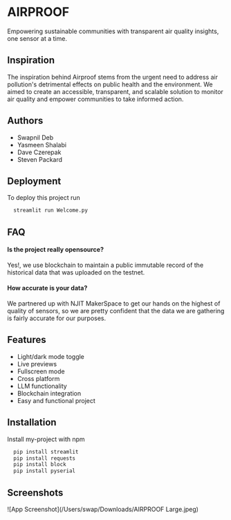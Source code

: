 
# AIRPROOF

Empowering sustainable communities with transparent air quality insights, one sensor at a time.





## Inspiration

The inspiration behind Airproof stems from the urgent need to address air pollution's detrimental effects on public health and the environment. We aimed to create an accessible, transparent, and scalable solution to monitor air quality and empower communities to take informed action.

## Authors

- Swapnil Deb
- Yasmeen Shalabi
- Dave Czerepak
- Steven Packard


## Deployment

To deploy this project run

```bash
  streamlit run Welcome.py
```


## FAQ

#### Is the project really opensource?

Yes!, we use blockchain to maintain a public immutable record of the historical data that was uploaded on the testnet. 

#### How accurate is your data?

We partnered up with NJIT MakerSpace to get our hands on the highest of quality of sensors, so we are pretty confident that the data we are gathering is fairly accurate for our purposes.


## Features

- Light/dark mode toggle
- Live previews
- Fullscreen mode
- Cross platform
- LLM functionality
- Blockchain integration
- Easy and functional project


## Installation

Install my-project with npm

```bash
  pip install streamlit
  pip install requests
  pip install block
  pip install pyserial
```
    
## Screenshots

![App Screenshot](/Users/swap/Downloads/AIRPROOF Large.jpeg)

